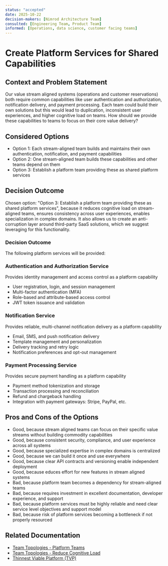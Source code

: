 ```yaml
---
status: "accepted"
date: 2025-10-22
decision-makers: [Nimrod Architecture Team]
consulted: [Engineering Team, Product Team]
informed: [Operations, data science, customer facing teams]
---
```


# Create Platform Services for Shared Capabilities

## Context and Problem Statement

Our value stream aligned systems (operations and customer reservations) both require common capabilities like user authentication and authorization, notification delivery, and payment processing. Each team could build their own solutions but this would lead to duplication, inconsistent user experiences, and higher cognitive load on teams. How should we provide these capabilities to teams to focus on their core value delivery?

## Considered Options

* Option 1: Each stream-aligned team builds and maintains their own authentication, notification, and payment capabilities
* Option 2: One stream-aligned team builds these capabilities and other teams depend on them
* Option 3: Establish a platform team providing these as shared platform services

## Decision Outcome

Chosen option: "Option 3: Establish a platform team providing these as shared platform services", because it reduces cognitive load on stream-aligned teams, ensures consistency across user experiences, enables specialization in complex domains. It also allows us to create an anti-corruption layer around third-party SaaS solutions, which we suggest leveraging for this functionality.


### Decision Outcome
The following platform services will be provided:

### Authentication and Authorization Service
Provides identity management and access control as a platform capability
- User registration, login, and session management
- Multi-factor authentication (MFA)
- Role-based and attribute-based access control
- JWT token issuance and validation

### Notification Service
Provides reliable, multi-channel notification delivery as a platform capability
- Email, SMS, and push notification delivery
- Template management and personalization
- Delivery tracking and retry logic
- Notification preferences and opt-out management

### Payment Processing Service
Provides secure payment handling as a platform capability
- Payment method tokenization and storage
- Transaction processing and reconciliation
- Refund and chargeback handling
- Integration with payment gateways: Stripe, PayPal, etc.

## Pros and Cons of the Options

* Good, because stream aligned teams can focus on their specific value streams without building commodity capabilities
* Good, because consistent security, compliance, and user experience across all systems
* Good, because specialized expertise in complex domains is centralized
* Good, because we can build it once and use everywhere
* Good, because clear API contracts and versioning enable independent deployment
* Good, because educes effort for new features in stream aligned systems
* Bad, because platform team becomes a dependency for stream-aligned teams
* Bad, because requires investment in excellent documentation, developer experience, and support
* Bad, because platform services must be highly reliable and need clear service level objectives and support model
* Bad, because risk of platform services becoming a bottleneck if not properly resourced

## Related Documentation
* [Team Topologies - Platform Teams](https://teamtopologies.com/key-concepts)
* [Team Topologies - Reduce Cognitive Load](https://teamtopologies.com/key-concepts)
* [Thinnest Viable Platform (TVP)](https://teamtopologies.com/key-concepts-content/what-is-a-thinnest-viable-platform-tvp)